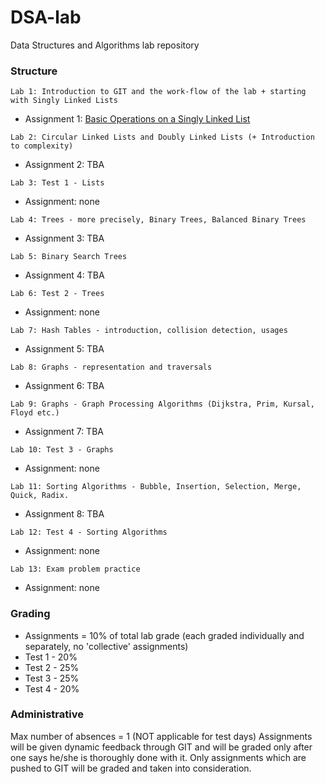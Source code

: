 # DSA-lab

Data Structures and Algorithms lab repository


### Structure

```
Lab 1: Introduction to GIT and the work-flow of the lab + starting with Singly Linked Lists
```
* Assignment 1: [Basic Operations on a Singly Linked List](https://github.com/AC-2015-Sem2/DSA-lab/tree/master/Assignments/Assignment%201) 

```
Lab 2: Circular Linked Lists and Doubly Linked Lists (+ Introduction to complexity)
```
* Assignment 2: TBA

```
Lab 3: Test 1 - Lists
```
* Assignment: none

```
Lab 4: Trees - more precisely, Binary Trees, Balanced Binary Trees
```
* Assignment 3: TBA

```
Lab 5: Binary Search Trees
```
* Assignment 4: TBA

```
Lab 6: Test 2 - Trees
```
* Assignment: none

```
Lab 7: Hash Tables - introduction, collision detection, usages
```
* Assignment 5: TBA

```
Lab 8: Graphs - representation and traversals
```
* Assignment 6: TBA

```
Lab 9: Graphs - Graph Processing Algorithms (Dijkstra, Prim, Kursal, Floyd etc.)
```
* Assignment 7: TBA

```
Lab 10: Test 3 - Graphs
```
* Assignment: none

```
Lab 11: Sorting Algorithms - Bubble, Insertion, Selection, Merge, Quick, Radix.
```
* Assignment 8: TBA

```
Lab 12: Test 4 - Sorting Algorithms
```
* Assignment: none

```
Lab 13: Exam problem practice
```
* Assignment: none


### Grading

* Assignments = 10% of total lab grade (each graded individually and separately, no 'collective' assignments)
* Test 1 - 20%
* Test 2 - 25%
* Test 3 - 25%
* Test 4 - 20%


### Administrative

Max number of absences = 1 (NOT applicable for test days)
Assignments will be given dynamic feedback through GIT and will be graded only after one says he/she is thoroughly done with it.
Only assignments which are pushed to GIT will be graded and taken into consideration.
